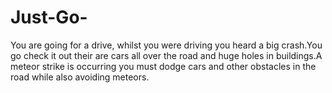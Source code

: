 # Just-Go-
You are going for a drive, whilst you were driving you heard a big crash.You go check it out their are cars all over the road and huge holes in buildings.A meteor strike is occurring you must dodge cars and other obstacles in the road while also avoiding meteors.
